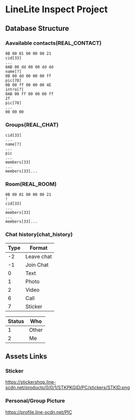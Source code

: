 # LineLite Inspect Project

## Database Structure

### Aavailable contacts(REAL_CONTACT)

```
0B 00 01 00 00 00 21
cid[33]
...
0AB 00 dd 00 00 dd dd
name[?]
0B 00 dd 00 00 00 ff
pic[78]
0B 00 ff 00 00 00 4E
intro[?]
0AB 00 ff 00 00 00 ff
2f
pic[78]
...
00 00 00

```

### Groups(REAL_CHAT)

```
cid[33]
...
name[?]
...
pic
...
members[33]
...
members[33]...
```

### Room(REAL_ROOM)

```
0B 00 01 00 00 00 21
!
cid[33]
...
members[33]
...
members[33]...
```

### Chat history(chat_history)



| Type | Format     |
| ---- | ---------- |
| -2   | Leave chat |
| -1   | Join Chat  |
| 0    | Text       |
| 1    | Photo      |
| 2    | Video      |
| 6    | Call       |
| 7    | Sticker    |

| Status | Who   |
| ------ | ----- |
| 1      | Other |
| 2      | Me    |



## Assets Links

### Sticker

https://stickershop.line-scdn.net/products/0/0/1/STKPKGID/PC/stickers/STKID.png

### Personal/Group Picture

https://profile.line-scdn.net/PIC